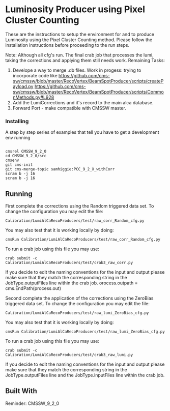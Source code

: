# Luminosity Producer using Pixel Cluster Counting

These are the instructions to setup the environment for and to produce Luminosity using the Pixel Cluster Counting method. Please follow the installation instructions before proceeding to the run steps. 

Note: Although all cfg's run. The final crab job that processes the lumi, taking the corrections and applying them still needs work. 
Remaining Tasks:
1. Develope a way to merge .db files.
  Work in progess:
    trying to incorporate code like 
    https://github.com/cms-sw/cmssw/blob/master/RecoVertex/BeamSpotProducer/scripts/createPayload.py
    https://github.com/cms-sw/cmssw/blob/master/RecoVertex/BeamSpotProducer/scripts/CommonMethods.py#L928
2. Add the LumiCorrections and it's record to the main alca database. 
3. Forward Port - make compatible with CMSSW master. 

### Installing

A step by step series of examples that tell you have to get a development env running


```

cmsrel CMSSW_9_2_0 
cd CMSSW_9_2_0/src
cmsenv
git cms-init 
git cms-merge-topic samhiggie:PCC_9_2_X_withCorr
scram b -j 16
scram b -j 16
```



## Running


First complete the corrections using the Random triggered data set. 
To change the configuration you may edit the file:
```
Calibration/LumiAlCaRecoProducers/test/raw_corr_Random_cfg.py 
```
You may also test that it is working locally by doing:
```
cmsRun Calibration/LumiAlCaRecoProducers/test/raw_corr_Random_cfg.py 
```
To run a crab job using this file you may use:
```
crab submit -c  Calibration/LumiAlCaRecoProducers/test/crab3_raw_corr.py
```
If you decide to edit the naming conventions for the input and output please make sure that they match the corresponding string in the 
 JobType.outputFiles line within the crab job. 
orocess.outpath = cms.EndPath(process.out)

Second complete the application of the corrections using the ZeroBias triggered data set. 
To change the configuration you may edit the file:
```
Calibration/LumiAlCaRecoProducers/test/raw_lumi_ZeroBias_cfg.py
```
You may also test that it is working locally by doing:
```
cmsRun Calibration/LumiAlCaRecoProducers/test/raw_lumi_ZeroBias_cfg.py 
```
To run a crab job using this file you may use:
```
crab submit -c  Calibration/LumiAlCaRecoProducers/test/crab3_raw_lumi.py
```

If you decide to edit the naming conventions for the input and output please make sure that they match the corresponding string in the 
 JobType.outputFiles line and the JobType.inputFiles line within the crab job.


## Built With

Reminder: CMSSW_9_2_0


